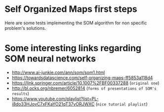 # Self Organized Maps first steps
Here are some tests implementing the SOM algorithm for non specific problem's solutions.

# Some interesting links regarding SOM neural networks
* http://www.ai-junkie.com/ann/som/som1.html
* https://towardsdatascience.com/self-organizing-maps-ff5853a118d4
* https://link.springer.com/article/10.1007%2FBF00337288 (`original one`)
* http://bl.ocks.org/nbremer/6052814 (`forms of presentations of SOM's results`)
* https://www.youtube.com/playlist?list=PL-i8do33HJovC7xFKaYO21qT37vORJWXC (`nice tutorial playlist`)